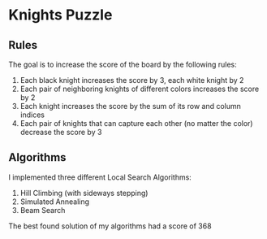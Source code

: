 # Knights Puzzle

## Rules
The goal is to increase the score of the board by the following rules:
1) Each black knight increases the score by 3, each white knight by 2
2) Each pair of neighboring knights of different colors increases the score by 2
3) Each knight increases the score by the sum of its row and column indices
4) Each pair of knights that can capture each other (no matter the color) decrease the score by 3

## Algorithms
I implemented three different Local Search Algorithms:
1) Hill Climbing (with sideways stepping)
2) Simulated Annealing
3) Beam Search

The best found solution of my algorithms had a score of 368
